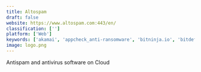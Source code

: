 ```yaml
---
title: Altospam
draft: false 
website: https://www.altospam.com:443/en/
classification: ['']
platform: ['Web']
keywords: ['akamai', 'appcheck_anti-ransomware', 'bitninja.io', 'bitdefender_anti-ransomware', 'hitmanpro.alert', 'kaspersky_anti-ransomware_tool_for_business', 'mailroute', 'malwarebytes_anti-ransomware', 'proxmox_mail_gateway', 'ransombuster', 'spam_reader', 'spamfence.net', 'spamihilator']
image: logo.png
---
```

Antispam and antivirus software on Cloud
